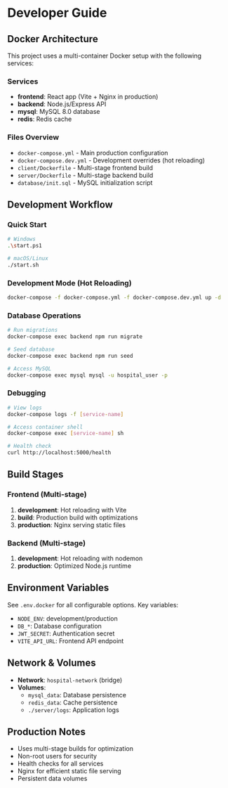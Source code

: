 # Developer Guide

## Docker Architecture

This project uses a multi-container Docker setup with the following services:

### Services
- **frontend**: React app (Vite + Nginx in production)
- **backend**: Node.js/Express API
- **mysql**: MySQL 8.0 database
- **redis**: Redis cache

### Files Overview
- `docker-compose.yml` - Main production configuration
- `docker-compose.dev.yml` - Development overrides (hot reloading)
- `client/Dockerfile` - Multi-stage frontend build
- `server/Dockerfile` - Multi-stage backend build
- `database/init.sql` - MySQL initialization script

## Development Workflow

### Quick Start
```bash
# Windows
.\start.ps1

# macOS/Linux  
./start.sh
```

### Development Mode (Hot Reloading)
```bash
docker-compose -f docker-compose.yml -f docker-compose.dev.yml up -d
```

### Database Operations
```bash
# Run migrations
docker-compose exec backend npm run migrate

# Seed database
docker-compose exec backend npm run seed

# Access MySQL
docker-compose exec mysql mysql -u hospital_user -p
```

### Debugging
```bash
# View logs
docker-compose logs -f [service-name]

# Access container shell
docker-compose exec [service-name] sh

# Health check
curl http://localhost:5000/health
```

## Build Stages

### Frontend (Multi-stage)
1. **development**: Hot reloading with Vite
2. **build**: Production build with optimizations  
3. **production**: Nginx serving static files

### Backend (Multi-stage)
1. **development**: Hot reloading with nodemon
2. **production**: Optimized Node.js runtime

## Environment Variables

See `.env.docker` for all configurable options. Key variables:

- `NODE_ENV`: development/production
- `DB_*`: Database configuration
- `JWT_SECRET`: Authentication secret
- `VITE_API_URL`: Frontend API endpoint

## Network & Volumes

- **Network**: `hospital-network` (bridge)
- **Volumes**: 
  - `mysql_data`: Database persistence
  - `redis_data`: Cache persistence
  - `./server/logs`: Application logs

## Production Notes

- Uses multi-stage builds for optimization
- Non-root users for security
- Health checks for all services
- Nginx for efficient static file serving
- Persistent data volumes
